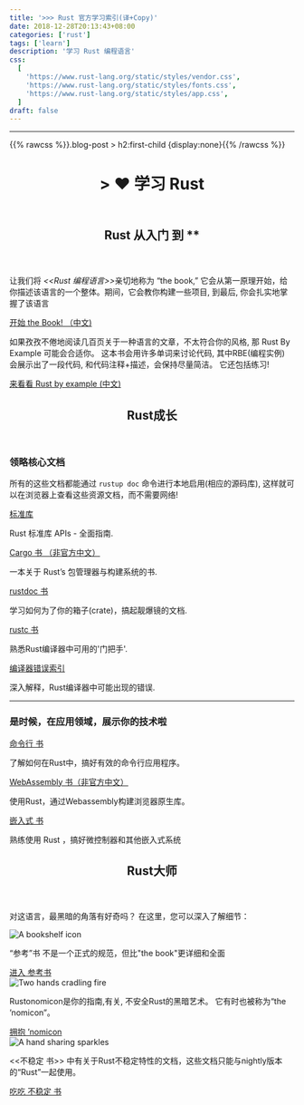 ```yaml
---
title: '>>> Rust 官方学习索引(译+Copy)'
date: 2018-12-28T20:13:43+08:00
categories: ['rust']
tags: ['learn']
description: '学习 Rust 编程语言'
css:
  [
    'https://www.rust-lang.org/static/styles/vendor.css',
    'https://www.rust-lang.org/static/styles/fonts.css',
    'https://www.rust-lang.org/static/styles/app.css',
  ]
draft: false
---
```


---

{{% rawcss %}}.blog-post > h2:first-child {display:none}{{% /rawcss %}}

<header class="mt3 mt2-ns mb4 mb5-ns tc tl-ns">
  <div class="w-100 mw-none ph3 mw8-m mw9-l center f3">
    <h1> > ❤️ 学习 Rust</h1>
  </div>
</header>
<section id="learn-begin" class="green">
  <div class="w-100 mw-none ph3 mw8-m mw9-l center f3">
<header>
<h2> Rust 从入门 到 ** </h2>
<div class="highlight"></div>
</header>
<div class="flex flex-column flex-row-l justify-between">
<section class="pt0">
<p>让我们将<cite> &lt;&lt;Rust 编程语言&gt;&gt;</cite>亲切地称为 “the book,” 它会从第一原理开始，给你描述该语言的一个整体。期间，它会教你构建一些项目, 到最后,
你会扎实地掌握了该语言</p>
<a class="button button-secondary" href="https://kaisery.github.io/trpl-zh-cn/">开始 the Book! （中文)</a>
</section>
<section class="pl5-l pt4 pt0-l">
<p>如果孜孜不倦地阅读几百页关于一种语言的文章，不太符合你的风格,
那 Rust By Example 可能会合适你。 这本书会用许多单词来讨论代码, 其中RBE(编程实例) 会展示出了一段代码, 和代码注释+描述，会保持尽量简洁。 它还包括练习!</p>
<a class="button button-secondary" href="http://llever.com/rust-by-example-cn/">来看看 Rust by
example (中文)</a>
</section>
</div>
  </div>
</section>
<section id="learn-use" class="white">
  <div class="w-100 mw-none ph3 mw8-m mw9-l center f3">
    <header>
      <h2 class="black">
        Rust成长
      </h2>
      <div class="highlight"></div>
    </header>
    <div class="row black">
      <h3>领略核心文档</h3>
      <p>所有的这些文档都能通过
        <code>rustup doc</code> 命令进行本地启用(相应的源码库), 这样就可以在浏览器上查看这些资源文档，而不需要网络!</p>
<section class="flex flex-column">
<div class="pt3 flex flex-column flex-row-l">
  <a href="https://doc.rust-lang.org/std/index.html" target="_blank" rel="noopener" class="button button-secondary mw6-l w-100">标准库</a>
  <p class="pl4-l">
    Rust 标准库 APIs - 全面指南.
  </p>
</div>
<div class="pt4 pt3-l flex flex-column flex-row-l">
  <a href="http://llever.com/cargo-book-zh" target="_blank" rel="noopener" class="button button-secondary mw6-l w-100">Cargo
    书 （非官方中文）</a>
  <p class="pl4-l">
    一本关于 Rust’s 包管理器与构建系统的书.
  </p>
</div>
<div class="pt4 pt3-l flex flex-column flex-row-l">
  <a href="https://doc.rust-lang.org/rustdoc/index.html" target="_blank" rel="noopener" class="button button-secondary mw6-l w-100">rustdoc
    书</a>
  <p class="pl4-l">
    学习如何为了你的箱子(crate)，搞起靓爆镜的文档.
  </p>
</div>
<div class="pt4 pt3-l flex flex-column flex-row-l">
  <a href="https://doc.rust-lang.org/rustc/index.html" target="_blank" rel="noopener" class="button button-secondary mw6-l w-100">rustc
    书</a>
  <p class="pl4-l">
    熟悉Rust编译器中可用的'门把手'.
  </p>
</div>
<div class="pt4 pt3-l flex flex-column flex-row-l">
  <a href="https://doc.rust-lang.org/error-index.html" target="_blank" rel="noopener" class="button button-secondary mw6-l w-100">编译器错误索引</a>
  <p class="pl4-l">
    深入解释，Rust编译器中可能出现的错误.
  </p>
</div>
</section>
</div>
<hr />
<div class="row black">
<h3>是时候，在应用领域，展示你的技术啦</h3>
<section class="flex flex-column">
<div class="pt3 flex flex-column flex-row-l">
  <a href="https://rust-lang-nursery.github.io/cli-wg/" target="_blank" rel="noopener" class="button button-secondary mw6-l w-100">
    命令行 书
  </a>
  <p class="pl4-l">
    了解如何在Rust中，搞好有效的命令行应用程序。
  </p>
</div>
<div class="pt4 pt3-l flex flex-column flex-row-l">
  <a href="http://llever.com/rustwasm-book" target="_blank" rel="noopener" class="button button-secondary mw6-l w-100">
    WebAssembly 书（非官方中文）
  </a>
  <p class="pl4-l">
    使用Rust，通过Webassembly构建浏览器原生库。
  </p>
</div>
<div class="pt4 pt3-l flex flex-column flex-row-l">
  <a href="https://rust-embedded.github.io/book/" class="button button-secondary mw6-l w-100">
    嵌入式 书
  </a>
  <p class="pl4-l">
    熟练使用 Rust ，搞好微控制器和其他嵌入式系统
  </p>
</div>
</section>
</div>
  </div>
  </div>
</section>

<section id="learn-master" class="purple">
  <div class="w-100 mw-none ph3 mw8-m mw9-l center f3">
    <header>
      <h2>Rust大师</h2>
      <div class="highlight"></div>
    </header>
    <p>对这语言，最黑暗的角落有好奇吗？ 在这里，您可以深入了解细节：</p>
    <section class="flex flex-column flex-row-l pv0-l">
      <div class="flex flex-row flex-column-l justify-between-l mw8 measure-wide-l pv4 pv5-m pv6-ns ph4-l">
        <div class="v-top tc-l">
          <img src="https://rust-lang.org/static/images/reference.svg" alt="A bookshelf icon" class="mw4 mw5-ns" />
        </div>
        <div class="v-top pl4 pl0-l pt0 pt3-l measure-wide-l flex-l flex-column-l flex-auto-l justify-between-l">
          <p>“参考”书 不是一个正式的规范，但比"the book"更详细和全面</p>
          <a class="button button-secondary" href="https://doc.rust-lang.org/reference/index.html">
            进入 参考书
          </a>
        </div>
      </div>
<div class="flex flex-row flex-column-l justify-between-l mw8 measure-wide-l pv4 pv5-m pv6-ns ph4-l">
  <div class="v-top tc-l">
    <img src="https://rust-lang.org/static/images/nomicon.svg" alt="Two hands cradling fire" class="mw4 mw5-ns" />
  </div>
  <div class="v-top pl4 pl0-l pt0 pt3-l measure-wide-l flex-l flex-column-l flex-auto-l justify-between-l">
    <p> Rustonomicon是你的指南,有关, 不安全Rust的黑暗艺术。 它有时也被称为“the ’nomicon”。</p>
  <a class="button button-secondary" href="https://doc.rust-lang.org/nomicon/index.html">
    拥抱 ’nomicon
  </a>
  </div>
</div>
<div class="flex flex-row flex-column-l justify-between-l mw8 measure-wide-l pv3 pv5-m pv6-ns ph4-l">
  <div class="v-top tc-l">
    <img src="https://rust-lang.org/static/images/unstable.svg" alt="A hand sharing sparkles" class="mw4 mw5-ns" />
  </div>
  <div class="v-top pl4 pl0-l pt0 pt3-l measure-wide-l flex-l flex-column-l flex-auto-l justify-between-l">
    <p> &lt;&lt;不稳定 书&gt;&gt; 中有关于Rust不稳定特性的文档，这些文档只能与nightly版本的“Rust”一起使用。</p>
    <a class="button button-secondary" href="https://doc.rust-lang.org/unstable-book/index.html">
      吃吃 不稳定 书
    </a>
  </div>
</div>
</section>
</div>
</section>

